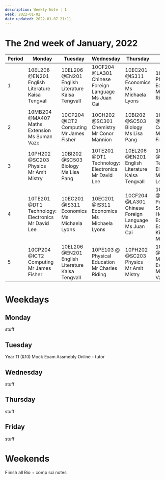 ```yaml
---
description: Weekly Note | 1
week: 2022-01-02
date updated: 2022-01-07 21:11
---
```


# The 2nd week of January, 2022

| Period | Monday                                                  | Tuesday                                                | Wednesday                                                 | Thursday                                                  | Friday                                                                             | Saturday | Sunday |
| ------ | ------------------------------------------------------- | ------------------------------------------------------ | --------------------------------------------------------- | --------------------------------------------------------- | ---------------------------------------------------------------------------------- | -------- | ------ |
| 1      | 10EL206 @EN201<br>English Literature<br>Kaisa Tengvall  | 10EL206 @EN201<br>English Literature<br>Kaisa Tengvall | 10CF204 @LA301<br>Chinese Foreign Language<br>Ms Juan Cai | 10EC201 @IS311<br>Economics<br>Ms Michaela Lyons          | 10PE103 @<br>Physical Education<br>Mr Charles Riding                               | n/a      | n/a    |
| 2      | 10MB204 @MA407<br>Maths Extension<br>Ms Suman Vaze      | 10CP204 @ICT2<br>Computing<br>Mr James Fisher          | 10CH202 @SC301<br>Chemistry<br>Mr Conor Mannion           | 10BI202 @SC503<br>Biology<br>Ms Lisa Pang                 | 10CP204 @ICT2<br>Computing<br>Mr James Fisher                                      | n/a      | n/a    |
| 3      | 10PH202 @SC203<br>Physics<br>Mr Amit Mistry             | 10BI202 @SC503<br>Biology<br>Ms Lisa Pang              | 10TE201 @DT1<br>Technology: Electronics<br>Mr David Lee   | 10EL206 @EN201<br>English Literature<br>Kaisa Tengvall    | 10TE201 @DT1<br>Technology: Electronics<br>Mr David Lee                            | n/a      | n/a    |
| 4      | 10TE201 @DT1<br>Technology: Electronics<br>Mr David Lee | 10EC201 @IS311<br>Economics<br>Ms Michaela Lyons       | 10EC201 @IS311<br>Economics<br>Ms Michaela Lyons          | 10CF204 @LA301<br>Chinese Foreign Language<br>Ms Juan Cai | 10PZ103 @IS307<br>Personal, Social, Health And Economic Education<br> Kiely Murphy | n/a      | n/a    |
| 5      | 10CP204 @ICT2<br>Computing<br>Mr James Fisher           | 10EL206 @EN201<br>English Literature<br>Kaisa Tengvall | 10PE103 @<br>Physical Education<br>Mr Charles Riding      | 10PH202 @SC203<br>Physics<br>Mr Amit Mistry               | 10MB204 @MA407<br>Maths Extension<br>Ms Suman Vaze                                 | n/a      | n/a    |

# Weekdays

## Monday

stuff

## Tuesday

Year 11 (&10) Mock Exam Assmebly Online - tutor

## Wednesday

stuff

## Thursday

stuff

## Friday

stuff

# Weekends

Finish all Bio + comp sci notes
